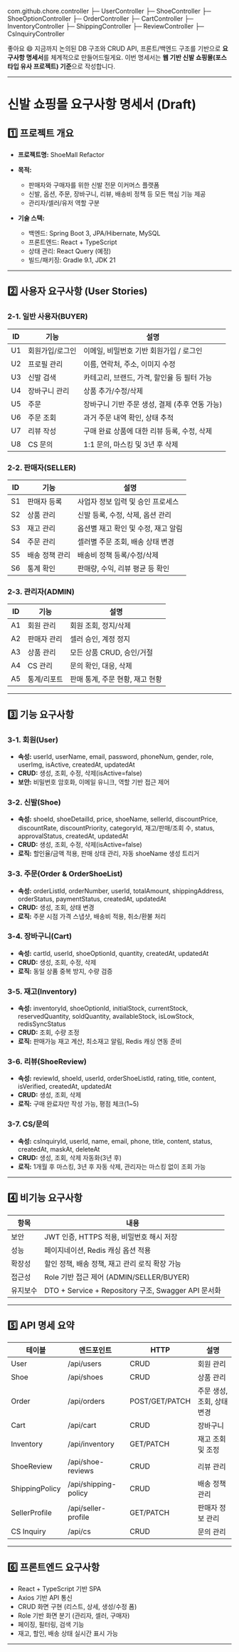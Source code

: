 com.github.chore.controller
├─ UserController
├─ ShoeController
├─ ShoeOptionController
├─ OrderController
├─ CartController
├─ InventoryController
├─ ShippingController
├─ ReviewController
├─ CsInquiryController


좋아요 😄
지금까지 논의된 DB 구조와 CRUD API, 프론트/백엔드 구조를 기반으로 **요구사항 명세서**를 체계적으로 만들어드릴게요.
이번 명세서는 **웹 기반 신발 쇼핑몰(포스타입 유사 프로젝트) 기준**으로 작성합니다.

---

# 신발 쇼핑몰 요구사항 명세서 (Draft)

## 1️⃣ 프로젝트 개요

* **프로젝트명:** ShoeMall Refactor
* **목적:**

    * 판매자와 구매자를 위한 신발 전문 이커머스 플랫폼
    * 신발, 옵션, 주문, 장바구니, 리뷰, 배송비 정책 등 모든 핵심 기능 제공
    * 관리자/셀러/유저 역할 구분
* **기술 스택:**

    * 백엔드: Spring Boot 3, JPA/Hibernate, MySQL
    * 프론트엔드: React + TypeScript
    * 상태 관리: React Query (예정)
    * 빌드/패키징: Gradle 9.1, JDK 21

---

## 2️⃣ 사용자 요구사항 (User Stories)

### 2-1. 일반 사용자(BUYER)

| ID | 기능       | 설명                           |
| -- | -------- | ---------------------------- |
| U1 | 회원가입/로그인 | 이메일, 비밀번호 기반 회원가입 / 로그인      |
| U2 | 프로필 관리   | 이름, 연락처, 주소, 이미지 수정          |
| U3 | 신발 검색    | 카테고리, 브랜드, 가격, 할인율 등 필터 가능   |
| U4 | 장바구니 관리  | 상품 추가/수정/삭제                  |
| U5 | 주문       | 장바구니 기반 주문 생성, 결제 (추후 연동 가능) |
| U6 | 주문 조회    | 과거 주문 내역 확인, 상태 추적           |
| U7 | 리뷰 작성    | 구매 완료 상품에 대한 리뷰 등록, 수정, 삭제   |
| U8 | CS 문의    | 1:1 문의, 마스킹 및 3년 후 삭제        |

### 2-2. 판매자(SELLER)

| ID | 기능       | 설명                    |
| -- | -------- | --------------------- |
| S1 | 판매자 등록   | 사업자 정보 입력 및 승인 프로세스   |
| S2 | 상품 관리    | 신발 등록, 수정, 삭제, 옵션 관리  |
| S3 | 재고 관리    | 옵션별 재고 확인 및 수정, 재고 알림 |
| S4 | 주문 관리    | 셀러별 주문 조회, 배송 상태 변경   |
| S5 | 배송 정책 관리 | 배송비 정책 등록/수정/삭제       |
| S6 | 통계 확인    | 판매량, 수익, 리뷰 평균 등 확인   |

### 2-3. 관리자(ADMIN)

| ID | 기능     | 설명                  |
| -- | ------ | ------------------- |
| A1 | 회원 관리  | 회원 조회, 정지/삭제        |
| A2 | 판매자 관리 | 셀러 승인, 계정 정지        |
| A3 | 상품 관리  | 모든 상품 CRUD, 승인/거절   |
| A4 | CS 관리  | 문의 확인, 대응, 삭제       |
| A5 | 통계/리포트 | 판매 통계, 주문 현황, 재고 현황 |

---

## 3️⃣ 기능 요구사항

### 3-1. 회원(User)

* **속성:** userId, userName, email, password, phoneNum, gender, role, userImg, isActive, createdAt, updatedAt
* **CRUD:** 생성, 조회, 수정, 삭제(isActive=false)
* **보안:** 비밀번호 암호화, 이메일 유니크, 역할 기반 접근 제어

### 3-2. 신발(Shoe)

* **속성:** shoeId, shoeDetailId, price, shoeName, sellerId, discountPrice, discountRate, discountPriority, categoryId, 재고/판매/조회 수, status, approvalStatus, createdAt, updatedAt
* **CRUD:** 생성, 조회, 수정, 삭제(isActive=false)
* **로직:** 할인율/금액 적용, 판매 상태 관리, 자동 shoeName 생성 트리거

### 3-3. 주문(Order & OrderShoeList)

* **속성:** orderListId, orderNumber, userId, totalAmount, shippingAddress, orderStatus, paymentStatus, createdAt, updatedAt
* **CRUD:** 생성, 조회, 상태 변경
* **로직:** 주문 시점 가격 스냅샷, 배송비 적용, 취소/환불 처리

### 3-4. 장바구니(Cart)

* **속성:** cartId, userId, shoeOptionId, quantity, createdAt, updatedAt
* **CRUD:** 생성, 조회, 수정, 삭제
* **로직:** 동일 상품 중복 방지, 수량 검증

### 3-5. 재고(Inventory)

* **속성:** inventoryId, shoeOptionId, initialStock, currentStock, reservedQuantity, soldQuantity, availableStock, isLowStock, redisSyncStatus
* **CRUD:** 조회, 수량 조정
* **로직:** 판매가능 재고 계산, 최소재고 알림, Redis 캐싱 연동 준비

### 3-6. 리뷰(ShoeReview)

* **속성:** reviewId, shoeId, userId, orderShoeListId, rating, title, content, isVerified, createdAt, updatedAt
* **CRUD:** 생성, 조회, 삭제
* **로직:** 구매 완료자만 작성 가능, 평점 체크(1~5)

### 3-7. CS/문의

* **속성:** csInquiryId, userId, name, email, phone, title, content, status, createdAt, maskAt, deleteAt
* **CRUD:** 생성, 조회, 삭제 자동화(3년 후)
* **로직:** 1개월 후 마스킹, 3년 후 자동 삭제, 관리자는 마스킹 없이 조회 가능

---

## 4️⃣ 비기능 요구사항

| 항목   | 내용                                             |
| ---- | ---------------------------------------------- |
| 보안   | JWT 인증, HTTPS 적용, 비밀번호 해시 저장                   |
| 성능   | 페이지네이션, Redis 캐싱 옵션 적용                         |
| 확장성  | 할인 정책, 배송 정책, 재고 관리 로직 확장 가능                   |
| 접근성  | Role 기반 접근 제어 (ADMIN/SELLER/BUYER)             |
| 유지보수 | DTO + Service + Repository 구조, Swagger API 문서화 |

---

## 5️⃣ API 명세 요약

| 테이블            | 엔드포인트                | HTTP           | 설명               |
| -------------- | -------------------- | -------------- | ---------------- |
| User           | /api/users           | CRUD           | 회원 관리            |
| Shoe           | /api/shoes           | CRUD           | 상품 관리            |
| Order          | /api/orders          | POST/GET/PATCH | 주문 생성, 조회, 상태 변경 |
| Cart           | /api/cart            | CRUD           | 장바구니             |
| Inventory      | /api/inventory       | GET/PATCH      | 재고 조회 및 조정       |
| ShoeReview     | /api/shoe-reviews    | CRUD           | 리뷰 관리            |
| ShippingPolicy | /api/shipping-policy | CRUD           | 배송 정책 관리         |
| SellerProfile  | /api/seller-profile  | GET/PATCH      | 판매자 정보 관리        |
| CS Inquiry     | /api/cs              | CRUD           | 문의 관리            |

---

## 6️⃣ 프론트엔드 요구사항

* React + TypeScript 기반 SPA
* Axios 기반 API 통신
* CRUD 화면 구현 (리스트, 상세, 생성/수정 폼)
* Role 기반 화면 분기 (관리자, 셀러, 구매자)
* 페이징, 필터링, 검색 기능
* 재고, 할인, 배송 상태 실시간 표시 가능

---

